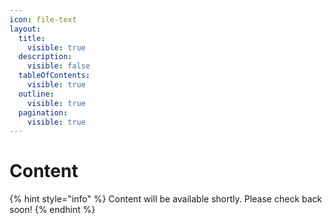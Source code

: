 ```yaml
---
icon: file-text
layout:
  title:
    visible: true
  description:
    visible: false
  tableOfContents:
    visible: true
  outline:
    visible: true
  pagination:
    visible: true
---
```


# Content

{% hint style="info" %}
Content will be available shortly. Please check back soon!
{% endhint %}

